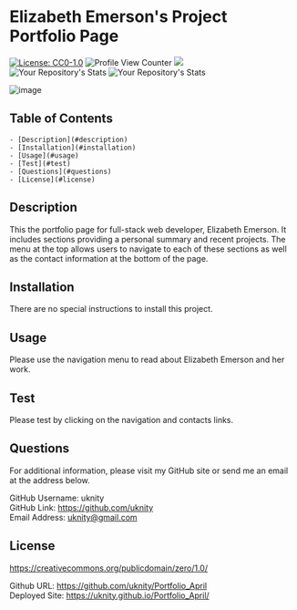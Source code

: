 # Elizabeth Emerson's Project Portfolio Page
  [![License: CC0-1.0](https://licensebuttons.net/l/zero/1.0/80x15.png)](http://creativecommons.org/publicdomain/zero/1.0/) 
  ![Profile View Counter](https://komarev.com/ghpvc/?username=uknity) 
  ![](https://img.shields.io/badge/GitHub-uknity-181717?style=for-the-badge&logo=github)  
  ![Your Repository's Stats](https://github-readme-stats.vercel.app/api?username=uknity&show_icons=true) 
  ![Your Repository's Stats](https://github-readme-stats.vercel.app/api/top-langs/?username=uknity&theme=blue-green)    
  
  ![image](https://user-images.githubusercontent.com/77338531/113923470-9257c600-97b6-11eb-9cfa-45f9563bb179.png)  
## Table of Contents
    - [Description](#description)
    - [Installation](#installation)
    - [Usage](#usage)
    - [Test](#test)
    - [Questions](#questions)
    - [License](#license)

## Description

This the portfolio page for full-stack web developer, Elizabeth Emerson.  It includes sections providing a personal summary and recent projects.  The menu at the top allows users to navigate to each of these sections as well as the contact information at the bottom of the page.

## Installation

There are no special instructions to install this project.

## Usage

Please use the navigation menu to read about Elizabeth Emerson and her work.

## Test

Please test by clicking on the navigation and contacts links.

## Questions

For additional information, please visit my GitHub site or send me an email at the address below.  
  
GitHub Username: uknity  
GitHub Link: https://github.com/uknity  
Email Address: uknity@gmail.com  

## License  
https://creativecommons.org/publicdomain/zero/1.0/

Github URL: https://github.com/uknity/Portfolio_April  
Deployed Site: https://uknity.github.io/Portfolio_April/